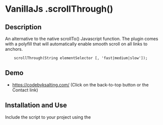 # VanillaJs .scrollThrough()

## Description
An alternative to the native scrollTo() Javascript function. The plugin comes with a polyfill that will automatically enable smooth scroll on all links to anchors.
```
    scrollThrough(String elementSelector [, 'fast|medium|slow']);
```

## Demo
- https://codebyksalting.com/ (Click on the back-to-top button or the Contact link)

## Installation and Use
Include the script to your project using the <script> tag:
```
    <script src="/path/to/your/js/scrollthrough.js"></script>
```
To scroll to specific elements (must not be hidden), do the following:
```
    document.querySelector('.triggerElement').addEventListener('click', function(e){
        e.preventDefault();
        scrollThrough('.targetElement', 'fast|medium|slow');
    });
```

## Purpose
- To practice Vanilla JS

## To-do
- Include URL check for outside links
- Add an offset option

## Buy Me Coffee
[![ko-fi](https://www.ko-fi.com/img/githubbutton_sm.svg)](https://ko-fi.com/U7U51FKQT)
